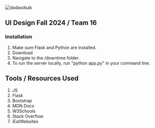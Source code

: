 ![dadasdsak](https://github.com/user-attachments/assets/63815582-b6d7-49b3-b6f8-76a3f0360bd9)

## UI Design Fall 2024 / Team 16

### Installation
1. Make sure Flask and Python are installed.
2. Download 
3. Navigate to the /downtime folder.
4. To run the server locally, run "python app.py" in your command line.

## Tools / Resources Used
1. JS
2. Flask
3. Bootstrap
4. MDN Docs
5. W3Schools
6. Stack Overflow
7. iEatWebsites
